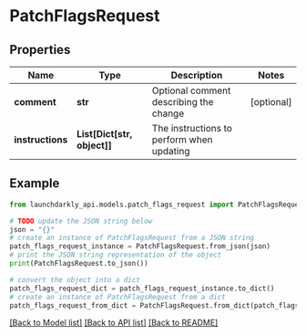 # PatchFlagsRequest


## Properties

Name | Type | Description | Notes
------------ | ------------- | ------------- | -------------
**comment** | **str** | Optional comment describing the change | [optional] 
**instructions** | **List[Dict[str, object]]** | The instructions to perform when updating | 

## Example

```python
from launchdarkly_api.models.patch_flags_request import PatchFlagsRequest

# TODO update the JSON string below
json = "{}"
# create an instance of PatchFlagsRequest from a JSON string
patch_flags_request_instance = PatchFlagsRequest.from_json(json)
# print the JSON string representation of the object
print(PatchFlagsRequest.to_json())

# convert the object into a dict
patch_flags_request_dict = patch_flags_request_instance.to_dict()
# create an instance of PatchFlagsRequest from a dict
patch_flags_request_from_dict = PatchFlagsRequest.from_dict(patch_flags_request_dict)
```
[[Back to Model list]](../README.md#documentation-for-models) [[Back to API list]](../README.md#documentation-for-api-endpoints) [[Back to README]](../README.md)


